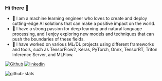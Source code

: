 ### Hi there 👋

- 🔭 I am a machine learning engineer who loves to create and deploy cutting-edge AI solutions that can make a positive impact on the world. 
- 👯 I have a strong passion for deep learning and natural language processing, and I enjoy exploring new models and techniques that can push the boundaries of these fields.
- 🌱 I have worked on various ML/DL projects using different frameworks and tools, such as TensorFlow2, Keras, PyTorch, Onnx, TensorRT, Triton Inference Server, and MLFlow.

[![Github](https://img.shields.io/badge/Github-vinish-181717?style=flat-square&logo=github)](https://github.com/vinishuchiha)
[![linkedin](https://img.shields.io/badge/LinkedIn-vinish-0077B5?style=flat-square&logo=linkedin)](https://www.linkedin.com/in/vinish-m-4ab33a18b/)

![github-stats](https://github-readme-stats-git-masterrstaa-rickstaa.vercel.app/api?username=vinishuchiha&show_icons=true&theme=algolia&count_private=true&hide_title=true)
